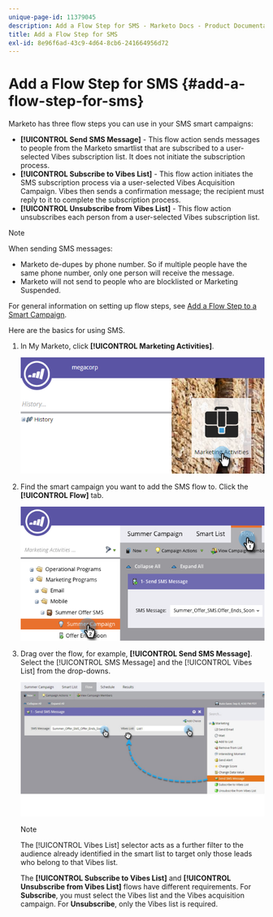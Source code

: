 ```yaml
---
unique-page-id: 11379045
description: Add a Flow Step for SMS - Marketo Docs - Product Documentation
title: Add a Flow Step for SMS
exl-id: 8e96f6ad-43c9-4d64-8cb6-241664956d72
---
```

# Add a Flow Step for SMS {#add-a-flow-step-for-sms}

Marketo has three flow steps you can use in your SMS smart campaigns:

* **[!UICONTROL Send SMS Message]** - This flow action sends messages to people from the Marketo smartlist that are subscribed to a user-selected Vibes subscription list. It does not initiate the subscription process.
* **[!UICONTROL Subscribe to Vibes List]** - This flow action initiates the SMS subscription process via a user-selected Vibes Acquisition Campaign. Vibes then sends a confirmation message; the recipient must reply to it to complete the subscription process.
* **[!UICONTROL Unsubscribe from Vibes List]** - This flow action unsubscribes each person from a user-selected Vibes subscription list.

>[!NOTE]
>
>When sending SMS messages:
>
>* Marketo de-dupes by phone number. So if multiple people have the same phone number, only one person will receive the message.
>* Marketo will not send to people who are blocklisted or Marketing Suspended.

For general information on setting up flow steps, see [Add a Flow Step to a Smart Campaign](/help/marketo/product-docs/core-marketo-concepts/smart-campaigns/flow-actions/add-a-flow-step-to-a-smart-campaign.md).

Here are the basics for using SMS.

1. In My Marketo, click **[!UICONTROL Marketing Activities]**.

   ![](assets/image2016-7-28-11-3a41-3a17.png)

1. Find the smart campaign you want to add the SMS flow to. Click the **[!UICONTROL Flow]** tab.

   ![](assets/image2016-7-28-11-3a43-3a41.png)

1. Drag over the flow, for example, **[!UICONTROL Send SMS Message]**. Select the [!UICONTROL SMS Message] and the [!UICONTROL Vibes List] from the drop-downs.

   ![](assets/send-sms-message-hands.jpg)

   >[!NOTE]
   >
   >The [!UICONTROL Vibes List] selector acts as a further filter to the audience already identified in the smart list to target only those leads who belong to that Vibes list.
   >
   >The **[!UICONTROL Subscribe to Vibes List]** and **[!UICONTROL Unsubscribe from Vibes List]** flows have different requirements. For **Subscribe**, you must select the Vibes list and the Vibes acquisition campaign. For **Unsubscribe**, only the Vibes list is required.
